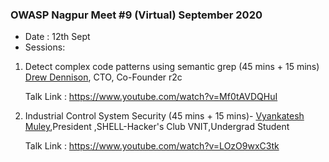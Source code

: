 ### OWASP Nagpur Meet #9 (Virtual) September 2020

* Date : 12th Sept
* Sessions: 

1. Detect complex code patterns using semantic grep (45 mins + 15 mins) <a href="https://www.linkedin.com/in/drewdennison/">Drew Dennison</a>, CTO, Co-Founder r2c

    Talk Link : https://www.youtube.com/watch?v=Mf0tAVDQHuI
2. Industrial Control System Security (45 mins + 15 mins)- <a href="mailto:vyankatesh.muley5@gmail.com">Vyankatesh Muley</a>,President ,SHELL-Hacker's Club VNIT,Undergrad Student
    
    Talk Link : https://www.youtube.com/watch?v=LOzO9wxC3tk
